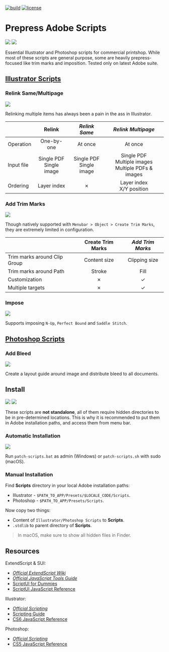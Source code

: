 [![build](https://img.shields.io/travis/com/hendraanggrian/prepress-adobe-scripts)](https://travis-ci.com/hendraanggrian/prepress-adobe-scripts)
[![license](https://img.shields.io/github/license/hendraanggrian/prepress-adobe-scripts)](https://github.com/hendraanggrian/prepress-adobe-scripts/blob/main/LICENSE)

Prepress Adobe Scripts
======================

![](art/logo-ai.png)
![](art/logo-psd.png)

Essential Illustrator and Photoshop scripts for commercial printshop. While most of these scripts are general purpose, some are heavily prepress-focused like trim marks and imposition. Tested only on latest Adobe suite.

[Illustrator Scripts](Illustrator%20Scripts)
---------------------

### Relink Same/Multipage

![](art/ai-relink-multipage.gif)

Relinking multiple items has always been a pain in the ass in Illustrator.

|   | Relink | *Relink Same* | *Relink Multipage* |
| - | :----: | :-----------: | :----------------: |
| Operation | One-by-one | At once | At once |
| Input file | Single PDF<br/>Single image | Single PDF<br/>Single image | Single PDF<br/>Multiple images<br/>Multiple PDFs & images
| Ordering | Layer index | &cross; | Layer index<br/>X/Y position

### Add Trim Marks

![](art/ai-add-trim-marks.gif)

Though natively supported with `Menubar > Object > Create Trim Marks`, they are extremely limited in configuration.

|   | Create Trim Marks | *Add Trim Marks* |
| - | :---------------: | :--------------: |
| Trim marks around Clip Group | Content size | Clipping size |
| Trim marks around Path | Stroke | Fill |
| Customization | &cross; | &check; |
| Multiple targets | &cross; | &check; |

### Impose

![](art/ai-impose.gif)

Supports imposing `N-Up`, `Perfect Bound` and `Saddle Stitch`.

[Photoshop Scripts](Photoshop%20Scripts)
-------------------

### Add Bleed

![](art/psd-add-bleed.gif)

Create a layout guide around image and distribute bleed to all documents.

Install
-------

![](art/scripts-menu-ai.png)
![](art/scripts-menu-psd.png)

These scripts are **not standalone**, all of them require hidden directories to be in pre-determined locations. This is why it is recommended to put them in Adobe installation paths, and access them from menu bar.

### Automatic Installation

![](art/patch-scripts.png)

Run `patch-scripts.bat` as admin (Windows) or `patch-scripts.sh` with sudo (macOS).

### Manual Installation

Find **Scripts** directory in your local Adobe installation paths:
* Illustrator - `$PATH_TO_APP/Presets/$LOCALE_CODE/Scripts`.
* Photoshop - `$PATH_TO_APP/Presets/Scripts`.

Now copy two things:
* Content of `Illustrator/Photoshop Scripts` to **Scripts**.
* `.stdlib` to parent directory of **Scripts**.

> In macOS, make sure to show all hidden files in Finder.

Resources
---------

ExtendScript & SUI:
* [*Official ExtendScript Wiki*](https://github.com/ExtendScript/wiki/wiki)
* [*Official JavaScript Tools Guide*](https://wwwimages2.adobe.com/content/dam/acom/en/devnet/scripting/pdfs/javascript_tools_guide.pdf)
* [ScriptUI for Dummies](https://adobeindd.com/view/publications/a0207571-ff5b-4bbf-a540-07079bd21d75/92ra/publication-web-resources/pdf/scriptui-2-16-j.pdf)
* [ScriptUI JavaScript Reference](http://jongware.mit.edu/scriptuihtml/Sui/index_1.html)

Illustrator:
* [*Official Scripting*](https://www.adobe.com/devnet/illustrator/scripting.html)
* [Scripting Guide](https://ai-scripting.docsforadobe.dev/)
* [CS6 JavaScript Reference](http://jongware.mit.edu/iljscs6html/iljscs6/inxx.html)

Photoshop:
* [*Official Scripting*](https://www.adobe.com/devnet/photoshop/scripting.html)
* [CS5 JavaScript Reference](http://jongware.mit.edu/pscs5js_html/psjscs5/inxx.html)
